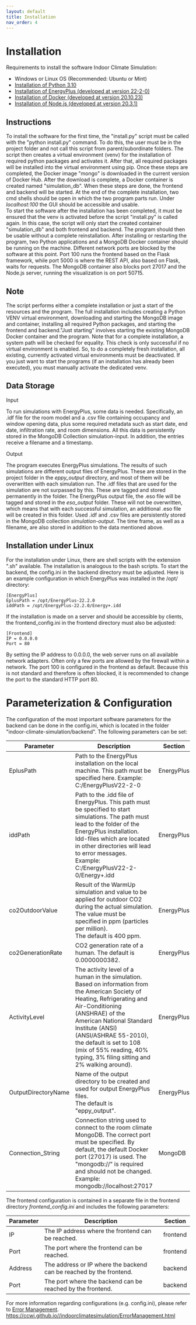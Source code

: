 ```yaml
---
layout: default
title: Installation
nav_order: 4
---
```


# Installation

Requirements to install the software Indoor Climate Simulation:

* Windows or Linux OS (Recommended: Ubuntu or Mint)
* [Installation of Python 3.10](https://www.python.org/)
* [Installation of EnergyPlus (developed at version 22-2-0)](https://energyplus.net/)
* [Installation of Docker (developed at version 20.10.23)](https://www.docker.com/)
* [Installation of Node.js (developed at version 20.3.1)](https://learn.microsoft.com/en-us/windows/dev-environment/javascript/nodejs-on-windows)

## Instructions

To install the software for the first time, the "install.py" script must be called with the "python install.py" command. To do this, the user must be in the project folder and not call this script from parent/subordinate folders. The script then creates a virtual environment (venv) for the installation of required python packages and activates it. After that, all required packages will be installed into the virtual environment using pip. Once these steps are completed, the Docker image "mongo" is downloaded in the current version of Docker Hub. After the download is complete, a Docker container is created named "simulation_db". When these steps are done, the frontend and backend will be started. At the end of the complete installation, two cmd shells should be open in which the two program parts run. Under *localhost:100* the GUI should be accessible and usable.  
To start the software after the installation has been completed, it must be ensured that the venv is activated before the script "install.py" is called again. In this case, the script will only start the created container "simulation_db" and both frontend and backend. The program should then be usable without a complete reinstallation. After installing or restarting the program, two Python applications and a MongoDB Docker container should be running on the machine. 
Different network ports are blocked by the software at this point. Port 100 runs the frontend based on the Flask framework, while port 5000 is where the REST API, also based on Flask, waits for requests. The MongoDB container also blocks port 27017 and the Node.js server, running the visualization is on port 50715.

## Note 
The script performs either a complete installation or just a start of the resources and the program. The full installation includes creating a Python VENV virtual environment, downloading and starting the MongoDB image and container, installing all required Python packages, and starting the frontend and backend."Just starting" involves starting the existing MongoDB Docker container and the program. Note that for a complete installation, a system path will be checked for equality. This check is only successful if no virtual environment is enabled. So, to do a completely fresh installation, all existing, currently activated virtual environments must be deactivated. If you just want to start the programs (if an installation has already been executed), you must manually activate the dedicated venv.

## Data Storage

Input

To run simulations with EnergyPlus, some data is needed. Specifically, an .idf file for the room model and a .csv file containing occupancy and window opening data, plus some required metadata such as start date, end date, infiltration rate, and room dimensions. All this data is persistently stored in the MongoDB Collection simulation-input. In addition, the entries receive a filename and a timestamp.


Output

The program executes EnergyPlus simulations. The results of such simulations are different output files of EnergyPlus. These are stored in the project folder in the *eppy_output* directory, and most of them will be overwritten with each simulation run. The .idf files that are used for the simulation are not surpassed by this. These are tagged and stored permanently in the folder. The EnergyPlus output file, the .eso file will be tagged and stored in the *eso_output* folder. These will not be overwritten, which means that with each successful simulation, an additional .eso file will be created in this folder. Used .idf and .csv files are persistently stored in the MongoDB collection *simulation-output*. The time frame, as well as a filename, are also stored in addition to the data mentioned above.


## Installation under Linux

For the installation under Linux, there are shell scripts with the extension ".sh" available. The installation is  analogous to the bash scripts. To start the backend, the config.ini in the backend directory must be adjusted. Here is an example configuration in which EnergyPlus was installed in the /opt/ directory:

```
[EnergyPlus]
EplusPath = /opt/EnergyPlus-22.2.0
iddPath = /opt/EnergyPlus-22.2.0/Energy+.idd
```

If the installation is made on a server and should be accessible by clients, the frontend_config.ini in the frontend directory must also be adjusted:

```
[Frontend]
IP = 0.0.0.0
Port = 80
```

By setting the IP address to 0.0.0.0, the web server runs on all available network adapters. Often only a few ports are allowed by the firewall within a network. The port 100 is configured in the frontend as default. Because this is not standard and therefore is often blocked, it is recommended to change the port to the standard HTTP port 80.


# Parameterization & Configuration

The configuration of the most important software parameters for the backend can be done in the config.ini, which is located in the folder "indoor-climate-simulation/backend". The following parameters can be set:

| Parameter | Description                                                                                                                                                                                                                                                                                                                             | Section |
|--------|-----------------------------------------------------------------------------------------------------------------------------------------------------------------------------------------------------------------------------------------------------------------------------------------------------------------------------------------|----------|
|EplusPath| Path to the EnergyPlus installation on the local machine. This path must be specified here. Example: C:/EnergyPlusV22-2-0                                                                                                                                                                                                               | EnergyPlus
|iddPath| Path to the .idd file of EnergyPlus. This path must be specified to start simulations. The path must lead to the folder of the EnergyPlus installation. Idd-files which are located in other directories will lead to error messages. Example: C:/EnergyPlusV22-2-0/Energy+.idd                                                         |EnergyPlus|
|co2OutdoorValue| Result of the WarmUp simulation and value to be applied for outdoor CO2 during the actual simulation. The value must be specified in ppm (particles per million).<br> The default is 400 ppm.                                                                                                                                           |EnergyPlus|
|co2GenerationRate| CO2 generation rate of a human. The default is 0.0000000382.                                                                                                                                                                                                                                                                            |EnergyPlus|
|ActivityLevel| The activity level of a human in the simulation. Based on information from the American Society of Heating, Refrigerating and Air-Conditioning (ANSHRAE) of the American National Standard Institute (ANSI) (ANSI/ASHRAE 55-2010), the default is set to 108 (mix of 55% reading, 40% typing, 3% filing sitting and 2% walking around). |EnergyPlus|
|OutputDirectoryName| Name of the output directory to be created and used for output EnergyPlus files. <br>The default is "eppy_output".                                                                                                                                                                                                                      |EnergyPlus|
|Connection_String | Connection string used to connect to the room climate MongoDB. The correct port must be specified. By default, the default Docker port (27017) is used. The "mongodb://" is required and should not be changed. <br>Example: mongodb://localhost:27017                                                                                  |MongoDB|


The frontend configuration is contained in a separate file in the frontend directory *frontend_config.ini* and includes the following parameters:

| Parameter | Description                                                                                                                                                                                                                                     | Section |
|-----------|-------------------------------------------------------------------------------------------------------------------------------------------------------------------------------------------------------------------------------------------------|----------|
| IP        | The IP address where the frontend can be reached.                                                                                                                                                                                               |frontend|
| Port      | The port where the frontend can be reached.                                                                                                                                                                                                     |frontend|
| Address   | The address or IP where the backend can be reached by the frontend.                                                                                                                                                                             |backend|
| Port      | The port where the backend can be reached by the frontend.                                                                                                                                                                                      |backend|


For more information regarding configurations (e.g. config.ini), please refer to [Error Management]().
https://ccwi.github.io//indoorclimatesimulation/ErrorManagement.html
